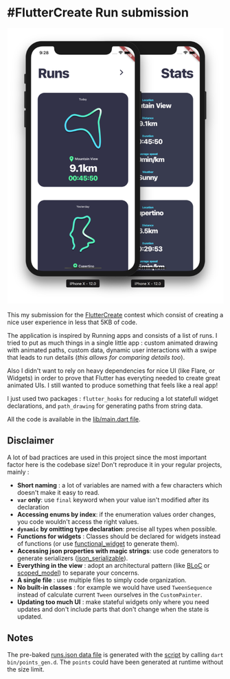 # #FlutterCreate Run submission

![screenshot](screenshot.png)

This my submission for the [FlutterCreate](https://flutter.dev/create) contest which consist of creating a nice user experience in less that 5KB of code.

The application is inspired by Running apps and consists of a list of runs. I tried to put as much things in a single little app : custom animated drawing with animated paths, custom data, dynamic user interactions with a swipe that leads to run details (*this allows for comparing details too*).

Also I didn't want to rely on heavy dependencies for nice UI (like Flare, or Widgets) in order to prove that Flutter has everyting needed to create great animated UIs. I still wanted to produce something that feels like a real app!

 I just used two packages : `flutter_hooks` for reducing a lot statefull widget declarations, and `path_drawing` for generating paths from string data.

All the code is available in the [lib/main.dart file](lib/main.dart).

## Disclaimer

A lot of bad practices are used in this project since the most important factor here is the codebase size! Don't reproduce it in your regular projects, mainly :

* **Short naming** : a lot of variables are named with a few characters which doesn't make it easy to read.
* **`var` only**: use `final` keyword when your value isn't modified after its declaration
* **Accessing enums by index**: if the enumeration values order changes, you code wouldn't access the right values. 
* **`dynamic` by omitting type declaration**: precise all types when possible.
* **Functions for widgets** : Classes should be declared for widgets instead of functions (or use [functional_widget](https://github.com/rrousselGit/functional_widget) to generate them).
* **Accessing json properties with magic strings**: use code generators to generate serializers ([json_serializable](https://github.com/dart-lang/json_serializable)).
* **Everything in the view** : adopt an architectural pattern (like [BLoC](https://aloisdeniel.com/post/p9OCupX71qaLtGYHpnV0) or [scoped_model](https://github.com/brianegan/scoped_model)) to separate your concerns.
* **A single file** : use multiple files to simply code organization.
* **No built-in classes** : for example we would have used `TweenSequence` instead of calculate current `Tween` ourselves in the `CustomPainter`.
* **Updating too much UI** : make stateful widgets only where you need updates and don't include parts that don't change when the state is updated.

## Notes 

The pre-baked [runs.json data file](data/run.json) is generated with the [script](bin/points_gen.d) by calling `dart bin/points_gen.d`. The `points` could have been generated at runtime without the size limit.